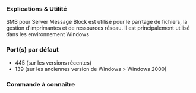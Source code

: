 

### Explications & Utilité
SMB pour Server Message Block est utilisé pour le parrtage de fichiers, la gestion d'imprimantes et de ressources réseau. Il est principalement utilisé dans les environnement Windows





### Port(s) par défaut

* 445 (sur les versions récentes)
* 139 (sur les anciennes version de Windows > Windows 2000)


### Commande à connaître 



